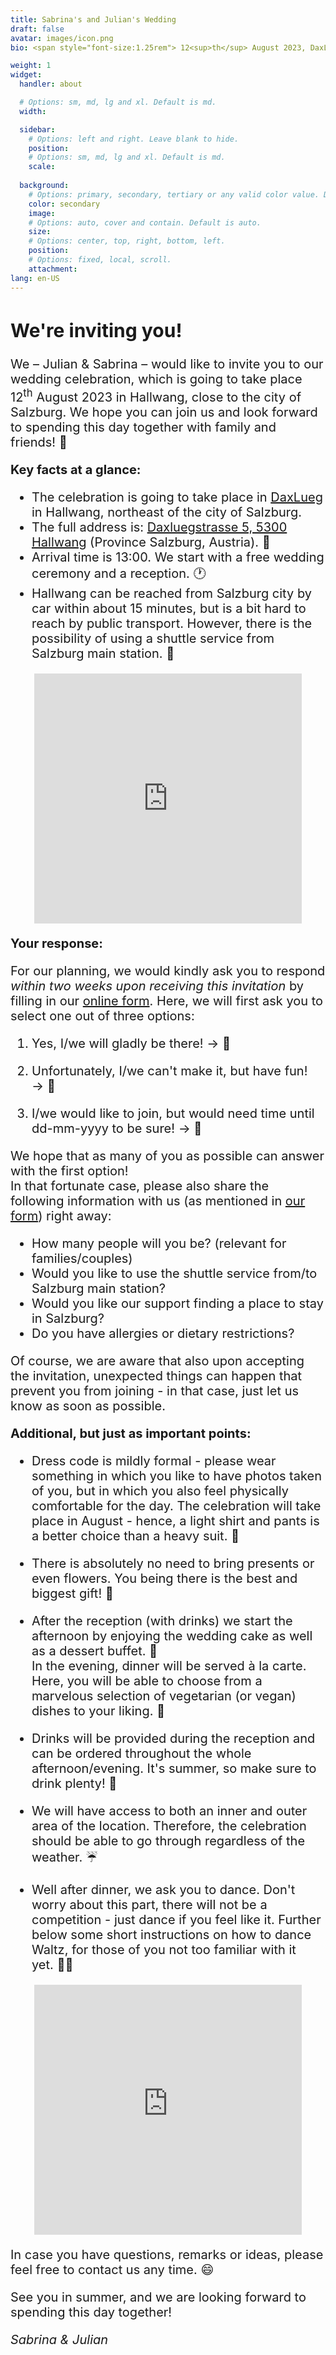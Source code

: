 ```yaml
---
title: Sabrina's and Julian's Wedding
draft: false
avatar: images/icon.png
bio: <span style="font-size:1.25rem"> 12<sup>th</sup> August 2023, DaxLueg.<br/>Daxluegstrasse 5, 5300 Hallwang,<br/>Salzburg, Austria. </span>

weight: 1
widget:
  handler: about

  # Options: sm, md, lg and xl. Default is md.
  width:

  sidebar:
    # Options: left and right. Leave blank to hide.
    position:
    # Options: sm, md, lg and xl. Default is md.
    scale:
  
  background:
    # Options: primary, secondary, tertiary or any valid color value. Default is primary.
    color: secondary
    image:
    # Options: auto, cover and contain. Default is auto.
    size:
    # Options: center, top, right, bottom, left.
    position:
    # Options: fixed, local, scroll.
    attachment:
lang: en-US
---
```


<span style="font-size:1.25rem">

## We're inviting you!

We – Julian & Sabrina – would like to invite you to our wedding celebration, which is going to take place <nobr>12<sup>th</sup> August 2023</nobr> in Hallwang, close to the city of Salzburg.
We hope you can join us and look forward to spending this day together with family and <nobr>friends! 🎉</nobr>

**Key facts at a glance:**

- The celebration is going to take place in [DaxLueg](https://www.daxlueg.at/index.php/en/) in Hallwang, northeast of the city of Salzburg.
- The full address is: [Daxluegstrasse 5, 5300 Hallwang](https://www.google.com/maps/place/Panoramagasthof+DaxLueg+-+Schuber+OG/@47.8273598,13.090556,17.29z/data=!4m16!1m7!3m6!1s0x47769a15886fc89b:0x3c8c93a5f2098a56!2sDaxluegstra%C3%9Fe+5,+5300+Esch,+%C3%96sterreich!3b1!8m2!3d47.8287309!4d13.09359!3m7!1s0x47769a3e20e0e0a1:0xc23dca54874db104!5m2!4m1!1i2!8m2!3d47.8286605!4d13.0936105?hl=de) (Province Salzburg, <nobr>Austria). 📍</nobr>
- Arrival time is 13:00. We start with a free wedding ceremony and a <nobr>reception. 🕐</nobr>
- Hallwang can be reached from Salzburg city by car within about 15 minutes, but is a bit hard to reach by public transport. However, there is the possibility of using a shuttle service from Salzburg main <nobr>station. 🚕</nobr>

<p align="center"><iframe src="https://www.google.com/maps/embed?pb=!1m18!1m12!1m3!1d2678.5606575543875!2d13.091401315638226!3d47.82873087920003!2m3!1f0!2f0!3f0!3m2!1i1024!2i768!4f13.1!3m3!1m2!1s0x47769a3e20e0e0a1%3A0xc23dca54874db104!2sPanoramagasthof%20DaxLueg%20-%20Schuber%20OG!5e0!3m2!1sde!2snl!4v1676760321257!5m2!1sde!2snl" width="85%" height="400" style="border:0;" allowfullscreen="" loading="lazy" referrerpolicy="no-referrer-when-downgrade"></iframe></p>

**Your response:**

For our planning, we would kindly ask you to respond *within two weeks upon receiving this invitation* by filling in our [online form](https://cloud.jusa.at/index.php/apps/forms/s/jstAx4mtPyWRD3TcBKRLdnE5).
Here, we will first ask you to select one out of three options:

1) Yes, I/we will gladly be there! <nobr>→ 🥳</nobr>

2) Unfortunately, I/we can't make it, but have fun! <nobr>→ 🥲</nobr>

3) I/we would like to join, but would need time until dd-mm-yyyy to be sure! <nobr>→ 🧐</nobr>

We hope that as many of you as possible can answer with the first option!<br/> In that fortunate case, please also share the following information with us (as mentioned in [our form](https://cloud.jusa.at/index.php/apps/forms/s/jstAx4mtPyWRD3TcBKRLdnE5)) right away:
- How many people will you be? (relevant for families/couples)
- Would you like to use the shuttle service from/to Salzburg main station?
- Would you like our support finding a place to stay in Salzburg?
- Do you have allergies or dietary restrictions?

Of course, we are aware that also upon accepting the invitation, unexpected things can happen that prevent you from joining - in that case, just let us know as soon as possible.

**Additional, but just as important points:**

- Dress code is mildly formal - please wear something in which you like to have photos taken of you, but in which you also feel physically comfortable for the day. The celebration will take place in August - hence, a light shirt and pants is a better choice than a heavy <nobr>suit. 👒</nobr>

- There is absolutely no need to bring presents or even flowers. You being there is the best and biggest <nobr>gift! 🥰</nobr>

- After the reception (with drinks) we start the afternoon by enjoying the wedding cake as well as a dessert <nobr>buffet. 🍰</nobr><br/> In the evening, dinner will be served à la carte. Here, you will be able to choose from a marvelous selection of vegetarian (or vegan) dishes to your <nobr>liking. 🥗</nobr>
      
- Drinks will be provided during the reception and can be ordered throughout the whole afternoon/evening. It's summer, so make sure to drink <nobr>plenty! 🍹</nobr>
      
- We will have access to both an inner and outer area of the location. Therefore, the celebration should be able to go through regardless of the <nobr>weather. ☔️</nobr>
      
- Well after dinner, we ask you to dance. Don't worry about this part, there will not be a competition - just dance if you feel like it. Further below some short instructions on how to dance Waltz, for those of you not too familiar with it <nobr>yet. 💃🏼</nobr>

<p align="center"><iframe width="85%" height="400" src="https://www.youtube.com/embed/n8PIcO4_S5Q" title="YouTube video player" frameborder="0" allow="accelerometer; autoplay; clipboard-write; encrypted-media; gyroscope; picture-in-picture; web-share" allowfullscreen></iframe></p>

In case you have questions, remarks or ideas, please feel free to contact us any <nobr>time. 😄</nobr>

See you in summer, and we are looking forward to spending this day together!

*Sabrina & Julian*

</span>
